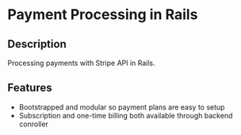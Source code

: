 Payment Processing in Rails
===============

Description
-------------
Processing payments with Stripe API in Rails.


Features
------------
 - Bootstrapped and modular so payment plans are easy to setup
 - Subscription and one-time billing both available through backend
 conroller





